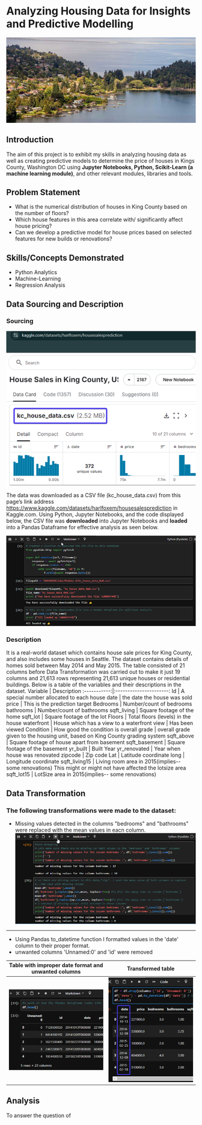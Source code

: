 # Analyzing Housing Data for Insights and Predictive Modelling
![](king-county-wa.jpg)
## Introduction
The aim of this project is to exhibit my skills in analyzing housing data as well as creating predictive models  to determine the price of houses in Kings County, Washington DC using **Jupyter Notebooks, Python, Scikit-Learn (a machine learning module)**, and other relevant modules, libraries and tools.
## Problem Statement
- What is the numerical distribution of houses in King County based on the number of floors?
- Which house features in this area correlate with/ significantly affect house pricing?
- Can we develop a predictive model for house prices based on selected features for new builds or renovations?
## Skills/Concepts Demonstrated
- Python Analytics 
- Machine-Learning 
- Regression Analysis
## Data Sourcing and Description
### Sourcing
![](dataset_source.png)

The data was downloaded as a CSV file (kc_house_data.csv) from this page’s link address https://www.kaggle.com/datasets/harlfoxem/housesalesprediction in Kaggle.com. Using Python, Jupyter Notebooks, and the code displayed below, the CSV file was **downloaded** into Jupyter Notebooks and **loaded** into a Pandas Dataframe for effective analysis as seen below. 

![](Loaded_into_Pandas.png)
### Description
It is a real-world dataset which contains house sale prices for King County, and also includes some houses in Seattle. The dataset contains details of homes sold between May 2014 and May 2015. The table consisted of 21 columns before Data Transformation was carried out to make it just 19 columns and 21,613 rows representing 21,613 unique houses or residential buildings.
Below is a table of the variables and their descriptions in the dataset.
Variable |	Description
:-----------:|:----------------------:
Id |	A special number allocated to each house
date | the date the house was sold
price	 | This is the prediction target
Bedrooms | Number/count of bedrooms
bathrooms	| Number/count of bathrooms
sqft_living | Square footage of the home
sqft_lot | Square footage of the lot
Floors | Total floors (levels) in the house
waterfront	| House which has a view to a waterfront
view	| Has been viewed
Condition | How good the condition is overall
grade	| overall grade given to the housing unit, based on King County grading system
sqft_above | Square footage of house apart from basement
sqft_basement | Square footage of the basement
yr_built | Built Year
yr_renovated | Year when house was renovated
zipcode | Zip code
Lat |	Latitude coordinate
long	| Longitude coordinate
sqft_living15 | Living room area in 2015(implies-- some renovations) This might or might not have affected the lotsize area
sqft_lot15	| LotSize area in 2015(implies-- some renovations)

## Data Transformation
### The following transformations were made to the dataset:
- Missing values detected in the columns "bedrooms" and "bathrooms" were replaced with the mean values in eacn column.
![](removing_unwanteds.png)
---
- Using Pandas to_datetime function I formatted values in the 'date' column to their proper format.
- unwanted columns 'Unnamed:0' and 'id' were removed

Table with improper date format and unwanted columns |	Transformed table
:-----------------:|:----------------------:
![](a_look(1).png) |	![](adjusting_dataset(1).png)
## Analysis
To answer the question of 

